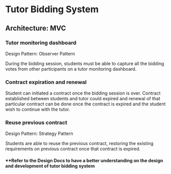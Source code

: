 # Tutor Bidding System
## Architecture: MVC

### Tutor monitoring dashboard
Design Pattern: Observer Pattern

During the bidding session, students must be able to capture all the bidding votes from other participants on a tutor monitoring dashboard.

### Contract expiration and renewal
Student can initiated a contract once the bidding session is over. Contract established between students and tutor could expired and renewal of that particular contract can be done once the contract is expired and the student wish to continue with the tutor.

### Reuse previous contract
Design Pattern: Strategy Pattern

Students are able to reuse the previous contract, restoring the existing requirements on previous contract once that contract is expired.


#### **Refer to the Design Docs to have a better understanding on the design and development of tutor bidding system
